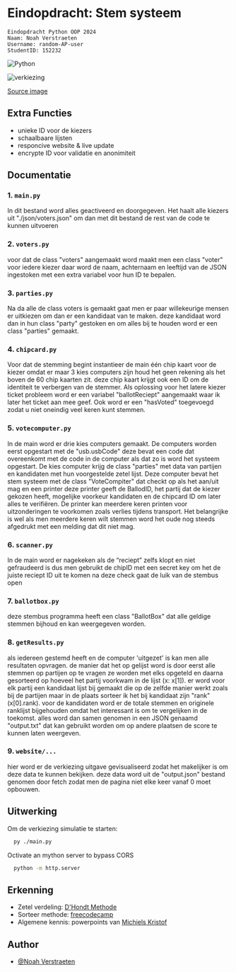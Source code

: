 
# Eindopdracht: Stem systeem
    Eindopdracht Python OOP 2024 
    Naam: Noah Verstraeten
    Username: random-AP-user
    StudentID: 152232


![Python](https://img.shields.io/badge/python-3670A0?style=for-the-badge&logo=python&logoColor=ffdd54)





![verkiezing](https://assets.vlaanderen.be/image/upload/ar_16:9,c_fill,q_auto:eco,w_500/INTER_VERKIEZING_coverillustratie_folder_d9yyfm)

[Source image](https://www.vlaanderen.be/inter/toolbox-toegankelijke-steden-en-gemeenten/algemeen-bestuur-dienstverlening-en-communicatie/algemeen-bestuur/klantvriendelijk-onthaal-van-personen-met-een-handicap-en-ouderen-op-verkiezingsdag)

## Extra Functies

- unieke ID voor de kiezers
- schaalbaare lijsten
- responcive website & live update
- encrypte ID voor validatie en anonimiteit

## Documentatie

### 1. ```main.py```

In dit bestand word alles geactiveerd en doorgegeven. Het haalt alle kiezers uit "./json/voters.json" om dan met dit bestand de rest van de code te kunnen uitvoeren

### 2. ```voters.py```

voor dat de class "voters" aangemaakt word maakt men een class "voter" voor iedere kiezer daar word de naam, achternaam en leeftijd van de JSON ingestoken met een extra variabel voor hun ID te bepalen.

### 3. ```parties.py```

Na da alle de class voters is gemaakt gaat men er paar willekeurige mensen er uitkiezen om dan er een kandidaat van te maken. deze kandidaat word dan in hun class "party" gestoken en om alles bij te houden word er een class "parties" gemaakt.

### 4. ```chipcard.py```

Voor dat de stemming begint instantieer de main één chip kaart voor de kiezer omdat er maar 3 kies computers zijn houd het geen rekening als het boven de 60 chip kaarten zit. deze chip kaart krijgt ook een ID om de identiteit te verbergen van de stemmer. Als oplossing voor het latere kiezer ticket probleem word er een variabel "ballotReciept" aangemaakt waar ik later het ticket aan mee geef. Ook word er een "hasVoted" toegevoegd zodat u niet oneindig veel keren kunt stemmen.

### 5. ```votecomputer.py```

In de main word er drie kies computers gemaakt. De computers worden eerst opgestart met de "usb.usbCode" deze bevat een code dat overeenkomt met de code in de computer als dat zo is word het systeem opgestart. De kies computer krijg de class "parties" met data van partijen en kandidaten met hun voorgestelde zetel lijst. Deze computer bevat het stem systeem met de class "VoteCompiter" dat checkt op als het aan/uit mag en een printer deze printer geeft de BallodID, het partij dat de kiezer gekozen heeft, mogelijke voorkeur kandidaten en de chipcard ID om later alles te verifiëren. De printer kan meerdere keren printen voor uitzonderingen te voorkomen zoals verlies tijdens transport. Het belangrijke is wel als men meerdere keren wilt stemmen word het oude nog steeds afgedrukt met een melding dat dit niet mag. 

### 6. ```scanner.py```
	
In de main word er nagekeken als de “reciept” zelfs klopt en niet gefraudeerd is dus men gebruikt de chipID met een secret key om het de juiste reciept ID uit te komen na deze check gaat de luik van de stembus open 


### 7. ```ballotbox.py```

deze stembus programma heeft een class "BallotBox" dat alle geldige stemmen bijhoud en kan weergegeven worden.


### 8. ```getResults.py```

als iedereen gestemd heeft en de computer 'uitgezet' is kan men alle resultaten opvragen. de manier dat het op gelijst word is door eerst alle stemmen op partijen op te vragen ze worden met elks opgeteld en daarna gesorteerd op hoeveel het partij voorkwam in de lijst (x: x[1]). er word voor elk partij een kandidaat lijst bij gemaakt die op de zelfde manier werkt zoals bij de partijen maar in de plaats sorteer ik het bij  kandidaat zijn "rank" (x[0].rank). voor de kandidaten word er de totale stemmen en originele ranklijst bijgehouden omdat het interessant is om te vergelijken in de toekomst. alles word dan samen genomen in een JSON genaamd "output.txt" dat kan gebruikt worden om op andere plaatsen de score te kunnen laten weergeven.


### 9. ```website/...```
hier word er de verkiezing uitgave gevisualiseerd zodat het makelijker is om deze data te kunnen bekijken. deze data word uit de "output.json" bestand genomen door fetch zodat men de pagina niet elke keer vanaf 0 moet opbouwen.


## Uitwerking

Om de verkiezing simulatie te starten:

```Bash
  py ./main.py
```

Octivate an mython server to bypass CORS
```Bash
  python -m http.server
```


## Erkenning

- Zetel verdeling: [D'Hondt Methode](https://nl.wikipedia.org/wiki/Methode-D%27Hondt#:~:text=Volgens%20D'Hondt%20heeft%20elke,gewenste%20totale%20aantal%20zetels%20oplevert.)
- Sorteer methode: [freecodecamp](https://www.freecodecamp.org/news/lambda-sort-list-in-python/)
- Algemene kennis: powerpoints van [Michiels Kristof](https://www.ap.be/expert/kristof-michiels)

## Author



- [@Noah Verstraeten](https://github.com/random-AP-user)



